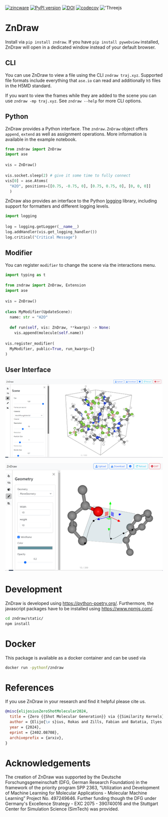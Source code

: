[![zincware](https://img.shields.io/badge/Powered%20by-zincware-darkcyan)](https://github.com/zincware)
[![PyPI version](https://badge.fury.io/py/zndraw.svg)](https://badge.fury.io/py/zndraw)
[![DOI](https://img.shields.io/badge/arXiv-2402.08708-red)](https://arxiv.org/abs/2402.08708)
[![codecov](https://codecov.io/gh/zincware/ZnDraw/graph/badge.svg?token=3GPCKH1BBX)](https://codecov.io/gh/zincware/ZnDraw)
!['Threejs](https://img.shields.io/badge/threejs-black?style=for-the-badge&logo=three.js&logoColor=white)

# ZnDraw

Install via `pip install zndraw`. If you have `pip install pywebview` installed,
ZnDraw will open in a dedicated window instead of your default browser.

## CLI

You can use ZnDraw to view a file using the CLI `zndraw traj.xyz`. Supported
file formats include everything that `ase.io` can read and additionally `h5`
files in the H5MD standard.

If you want to view the frames while they are added to the scene you can use
`zndraw -mp traj.xyz`. See `zndraw --help` for more CLI options.

## Python

ZnDraw provides a Python interface. The `zndraw.ZnDraw` object offers `append`,
`extend` as well as assignment operations. More information is available in the
example notebook.

```python
from zndraw import ZnDraw
import ase

vis = ZnDraw()

vis.socket.sleep(2) # give it some time to fully connect
vis[0] = ase.Atoms(
  "H2O", positions=[[0.75, -0.75, 0], [0.75, 0.75, 0], [0, 0, 0]]
  )
```

ZnDraw also provides an interface to the Python
[logging](https://docs.python.org/3/library/logging.html) library, including
support for formatters and different logging levels.

```python
import logging

log = logging.getLogger(__name__)
log.addHandler(vis.get_logging_handler())
log.critical("Critical Message")
```

## Modifier

You can register `modifier` to change the scene via the interactions menu.

```python
import typing as t

from zndraw import ZnDraw, Extension
import ase

vis = ZnDraw()

class MyModifier(UpdateScene):
  name: str = "H2O"

  def run(self, vis: ZnDraw, **kwargs) -> None:
    vis.append(molecule(self.name))

vis.register_modifier(
  MyModifier, public=True, run_kwargs={}
)
```

## User Interface

![ZnDraw UI](https://raw.githubusercontent.com/zincware/ZnDraw/main/misc/zndraw_ui.png "ZnDraw UI")

![ZnDraw UI3](https://raw.githubusercontent.com/zincware/ZnDraw/main/misc/zndraw_draw.png "ZnDraw UI3")

# Development

ZnDraw is developed using https://python-poetry.org/. Furthermore, the
javascript packages have to be installed using https://www.npmjs.com/.

```bash
cd zndraw/static/
npm install
```

# Docker

This package is available as a docker container and can be used via

```bash
docker run -pythonf/zndraw
```

# References

If you use ZnDraw in your research and find it helpful please cite us.

```bibtex
@misc{elijosiusZeroShotMolecular2024,
  title = {Zero {{Shot Molecular Generation}} via {{Similarity Kernels}}},
  author = {Elijo{\v s}ius, Rokas and Zills, Fabian and Batatia, Ilyes and Norwood, Sam Walton and Kov{\'a}cs, D{\'a}vid P{\'e}ter and Holm, Christian and Cs{\'a}nyi, G{\'a}bor},
  year = {2024},
  eprint = {2402.08708},
  archiveprefix = {arxiv},
}
```

# Acknowledgements

The creation of ZnDraw was supported by the Deutsche Forschungsgemeinschaft (DFG, German Research Foundation) in the framework of the priority program SPP 2363, “Utilization and Development of Machine Learning for Molecular Applications - Molecular Machine Learning” Project No. 497249646. Further funding though the DFG under Germany's Excellence Strategy - EXC 2075 - 390740016 and the Stuttgart Center for Simulation Science (SimTech) was provided.
